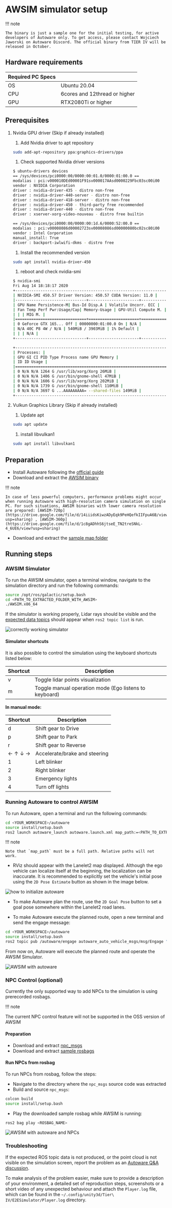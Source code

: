 # AWSIM simulator setup

!!! note

    The binary is just a sample one for the initial testing, for active developers of Autoware only. To get access, please contact Wojciech Jaworski on Autoware Discord. The official binary from TIER IV will be released in October.

## Hardware requirements

| Required PC Specs |                               |
| :---------------- | :---------------------------- |
| OS                | Ubuntu 20.04                  |
| CPU               | 6cores and 12thread or higher |
| GPU               | RTX2080Ti or higher           |

## Prerequisites

1. Nvidia GPU driver (Skip if already installed)

   1. Add Nvidia driver to apt repository

   ```bash
   sudo add-apt-repository ppa:graphics-drivers/ppa
   ```

   1. Check supported Nvidia driver versions

   ```bash
   $ ubuntu-drivers devices
   == /sys/devices/pci0000:00/0000:00:01.0/0000:01:00.0 ==
   modalias : pci:v000010DEd00001F91sv000017AAsd0000229Fbc03sc00i00
   vendor : NVIDIA Corporation
   driver : nvidia-driver-435 - distro non-free
   driver : nvidia-driver-440-server - distro non-free
   driver : nvidia-driver-418-server - distro non-free
   driver : nvidia-driver-450 - third-party free recommended
   driver : nvidia-driver-440 - distro non-free
   driver : xserver-xorg-video-nouveau - distro free builtin

   == /sys/devices/pci0000:00/0000:00:1d.6/0000:52:00.0 ==
   modalias : pci:v00008086d00002723sv00008086sd00000080bc02sc80i00
   vendor : Intel Corporation
   manual_install: True
   driver : backport-iwlwifi-dkms - distro free
   ```

   1. Install the recommended version

   ```bash
   sudo apt install nvidia-driver-450
   ```

   1. reboot and check nvidia-smi

   ```bash
   $ nvidia-smi
   Fri Aug 14 18:18:17 2020
   +-----------------------------------------------------------------------------+
   | NVIDIA-SMI 450.57 Driver Version: 450.57 CUDA Version: 11.0 |
   |-------------------------------+----------------------+----------------------+
   | GPU Name Persistence-M| Bus-Id Disp.A | Volatile Uncorr. ECC |
   | Fan Temp Perf Pwr:Usage/Cap| Memory-Usage | GPU-Util Compute M. |
   | | | MIG M. |
   |===============================+======================+======================|
   | 0 GeForce GTX 165... Off | 00000000:01:00.0 On | N/A |
   | N/A 40C P8 4W / N/A | 540MiB / 3903MiB | 1% Default |
   | | | N/A |
   +-------------------------------+----------------------+----------------------+

   +-----------------------------------------------------------------------------+
   | Processes: |
   | GPU GI CI PID Type Process name GPU Memory |
   | ID ID Usage |
   |=============================================================================|
   | 0 N/A N/A 1264 G /usr/lib/xorg/Xorg 26MiB |
   | 0 N/A N/A 1406 G /usr/bin/gnome-shell 47MiB |
   | 0 N/A N/A 1606 G /usr/lib/xorg/Xorg 202MiB |
   | 0 N/A N/A 1739 G /usr/bin/gnome-shell 110MiB |
   | 0 N/A N/A 3697 G ...AAAAAAAAA= --shared-files 149MiB |
   +-----------------------------------------------------------------------------+
   ```

1. Vulkun Graphics Library (Skip if already installed)

   1. Update apt

   ```bash
   sudo apt update
   ```

   1. install libvulkan1

   ```bash
   sudo apt install libvulkan1
   ```

## Preparation

- Install Autoware following the [official guide](https://autowarefoundation.github.io/autoware-documentation/main/installation/autoware/source-installation/)
- Download and extract the [AWSIM binary](https://drive.google.com/file/d/1p_dEiSTODHjCVkxFy8F7tLkY1J9VItIb/view?usp=sharing)

!!! note

    In case of less powerful computers, performance problems might occur when running Autoware with high-resolution camera simulation on single PC. For such situations, AWSIM binaries with lower camera resolution are prepared: [AWSIM-720p](https://drive.google.com/file/d/14iiidsKiwzADyEqk9PeHQefkIIFpuA6B/view?usp=sharing) , [AWSIM-360p](https://drive.google.com/file/d/1c8gADhhS6jtseE_TN2treSNkL-4_6UE6/view?usp=sharing)

- Download and extract the [sample map folder](https://drive.google.com/file/d/1vGFI0o0zQ-gRZYqKrPbnrtCN3c3-92Fy/view?usp=sharing)

## Running steps

### AWSIM Simulator

To run the AWSIM simulator, open a terminal window, navigate to the simulation directory and run the following commands:

```bash
source /opt/ros/galactic/setup.bash
cd <PATH_TO_EXTRACTED_FOLDER_WITH_AWSIM>
./AWSIM.x86_64
```

If the simulator is working properly, Lidar rays should be visible and the [expected data topics](https://github.com/autowarefoundation/autoware-projects/wiki/Bus-ODD-Simulation-requirements#integration-interface-with-autoware-universe) should appear when `ros2 topic list` is run.

![correctly working simulator](./images/workingSim.png)

#### Simulator shortcuts

It is also possible to control the simulation using the keyboard shortcuts listed below:

| Shortcut | Description                                            |
| -------- | ------------------------------------------------------ |
| v        | Toggle lidar points visualization                      |
| m        | Toggle manual operation mode (Ego listens to keyboard) |

<b> In manual mode: </b>

| Shortcut | Description                   |
| -------- | ----------------------------- |
| d        | Shift gear to Drive           |
| p        | Shift gear to Park            |
| r        | Shift gear to Reverse         |
| ← ↑ ↓ →  | Accelerate/brake and steering |
| 1        | Left blinker                  |
| 2        | Right blinker                 |
| 3        | Emergency lights              |
| 4        | Turn off lights               |

### Running Autoware to control AWSIM

To run Autoware, open a terminal and run the following commands:

```bash
cd <YOUR_WORKSPACE>/autoware
source install/setup.bash
ros2 launch autoware_launch autoware.launch.xml map_path:=<PATH_TO_EXTRACTED_FOLDER_WITH_MAP> vehicle_model:=sample_vehicle sensor_model:=sample_sensor_kit use_sim_time:=true launch_sensing_driver:=false
```

!!! note

    Note that `map_path` must be a full path. Relative paths will not work.

- RViz should appear with the Lanelet2 map displayed. Although the ego vehicle can localize itself at the beginning, the localization can be inaccurate. It is recommended to explicitly set the vehicle's initial pose using the `2D Pose Estimate` button as shown in the image below.

![how to initialize autoware](./images/initializeAutoware.png)

- To make Autoware plan the route, use the `2D Goal Pose` button to set a goal pose somewhere within the Lanelet2 road lanes.

- To make Autoware execute the planned route, open a new terminal and send the engage message:

```bash
cd <YOUR_WORKSPACE>/autoware
source install/setup.bash
ros2 topic pub /autoware/engage autoware_auto_vehicle_msgs/msg/Engage "engage: true"
```

From now on, Autoware will execute the planned route and operate the AWSIM Simulator.

![AWSIM with autoware](./images/awf_awsim.png)

### NPC Control (optional)

Currently the only supported way to add NPCs to the simulation is using prerecorded rosbags.

!!! note

The current NPC control feature will not be supported in the OSS version of AWSIM

#### Preparation

- Download and extract [npc_msgs](https://drive.google.com/file/d/1fMvjOnz7Z0cGXotwdOAhBfLPYO52ssp0/view?usp=sharing)
- Download and extract [sample rosbags](https://drive.google.com/file/d/1BSoIq82DW_RIyeSR6OinhKmA6lD6jmWe/view?usp=sharing)

#### Run NPCs from rosbag

To run NPCs from rosbag, follow the steps:

- Navigate to the directory where the `npc_msgs` source code was extracted
- Build and source `npc_msgs`:

```bash
colcon build
source install/setup.bash
```

- Play the downloaded sample rosbag while AWSIM is running:

```bash
ros2 bag play <ROSBAG_NAME>
```

![AWSIM with autoware and NPCs](./images/awsim_npc.png)

### Troubleshooting

If the expected ROS topic data is not produced, or the point cloud is not visible on the simulation screen, report the problem as an [Autoware Q&A discussion](https://github.com/autowarefoundation/autoware/discussions/).

To make analysis of the problem easier, make sure to provide a description of your environment, a detailed set of reproduction steps, screenshots or a short video of any unexpected behaviour and attach the `Player.log` file, which can be found in the `~/.config/unity3d/Tier\ IV/E2ESimulator/Player.log` directory.

